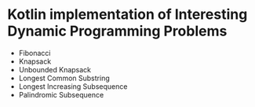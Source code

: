 # Kotlin implementation of Interesting Dynamic Programming Problems

- Fibonacci
- Knapsack
- Unbounded Knapsack
- Longest Common Substring
- Longest Increasing Subsequence
- Palindromic Subsequence